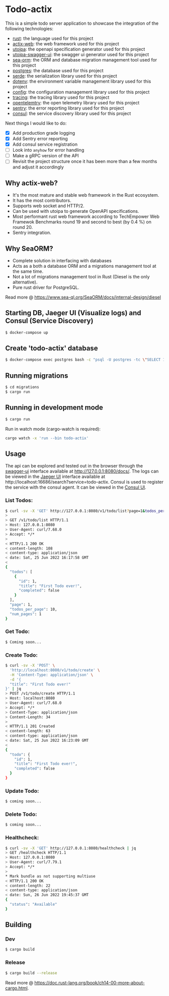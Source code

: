 # Todo-actix

This is a simple todo server application to showcase the integration of the following technologies:

- [rust](https://www.rust-lang.org/): the language used for this project
- [actix-web](https://actix.rs/docs/actix-web/): the web framework used for this project
- [utoipa](https://github.com/juhaku/utoipa): the openapi specification generator used for this project
- [utoipa-swagger-ui](https://github.com/juhaku/utoipa): the swagger ui generator used for this project
- [sea-orm](https://www.sea-ql.org/SeaORM/docs/index): the ORM and database migration management tool used for this project
- [postgres](https://www.postgresql.org/): the database used for this project
- [serde](https://serde.rs/): the serialization library used for this project
- [dotenv](https://github.com/dotenv-rs/dotenv): the environment variable management library used for this project
- [config](https://docs.rs/config/latest/config/): the configuration management library used for this project
- [tracing](https://docs.rs/tracing/latest/tracing/): the tracing library used for this project
- [opentelemtry](https://opentelemetry.io/): the open telemetry library used for this project
- [sentry](https://docs.rs/sentry/latest/sentry/): the error reporting library used for this project
- [consul](https://www.consul.io/): the service discovery library used for this project

Next things I would like to do:

- [x] Add production grade logging
- [x] Add Sentry error reporting
- [x] Add consul service registration
- [ ] Look into `anyhow` for error handling
- [ ] Make a gRPC version of the API
- [ ] Revisit the project structure once it has been more than a few months and adjust it accordingly

## Why actix-web?

- It's the most mature and stable web framework in the Rust ecosystem.
- It has the most contributors.
- Supports web socket and HTTP/2.
- Can be used with utoipa to generate OpenAPI specifications.
- Most performant rust web framework according to TechEmpower Web Framewok Benchmarks round 19 and second to best (by 0.4 %) on round 20.
- Sentry integration.

## Why SeaORM?

- Complete solution in interfacing with databases
- Acts as a both a database ORM and a migrations management tool at the same time.
- Not a lot of migrations management tool in Rust (Diesel is the only alternative).
- Pure rust driver for PostgreSQL.

Read more @ https://www.sea-ql.org/SeaORM/docs/internal-design/diesel

## Starting DB, Jaeger UI (Visualize logs) and Consul (Service Discovery)

```sh
$ docker-compose up
```

## Create 'todo-actix' database

```sh
$ docker-compose exec postgres bash -c "psql -U postgres -tc \"SELECT 1 FROM pg_database WHERE datname = 'todo-actix'\" | grep -q 1" || docker-compose exec postgres bash -c "createdb -U postgres 'todo-actix'"
```

## Running migrations

```sh
$ cd migrations
$ cargo run
```

## Running in development mode

```sh
$ cargo run
```

Run in watch mode (cargo-watch is required):

```sh
cargo watch -x 'run --bin todo-actix'
```

## Usage

The api can be explored and tested out in the browser through the [swagger-ui](https://swagger.io/swagger-ui/) interface available at http://127.0.0.1:8080/docs/. The logs can be viewed in the [Jaeger UI](http://localhost:16686/) interface available at http://localhost:16686/search?service=todo-actix. Consul is used to register the service with the consul agent. It can be viewed in the [Consul UI](http://localhost:8500/).

### List Todos:

```sh
$ curl -sv -X 'GET' http://127.0.0.1:8080/v1/todo/list?page=1&todos_per_page=10 | jq
>
> GET /v1/todo/list HTTP/1.1
> Host: 127.0.0.1:8080
> User-Agent: curl/7.68.0
> Accept: */*
>
< HTTP/1.1 200 OK
< content-length: 108
< content-type: application/json
< date: Sat, 25 Jun 2022 16:17:58 GMT
<
{
  "todos": [
    {
      "id": 1,
      "title": "First Todo ever!",
      "completed": false
    }
  ],
  "page": 1,
  "todos_per_page": 10,
  "num_pages": 1
}
```

### Get Todo:

```sh
$ Coming soon...
```

### Create Todo:

```sh
$ curl -sv -X 'POST' \
  'http://localhost:8080/v1/todo/create' \
  -H 'Content-Type: application/json' \
  -d '{
  "title": "First Todo ever!"
}' | jq
> POST /v1/todo/create HTTP/1.1
> Host: localhost:8080
> User-Agent: curl/7.68.0
> Accept: */*
> Content-Type: application/json
> Content-Length: 34
>
< HTTP/1.1 201 Created
< content-length: 63
< content-type: application/json
< date: Sat, 25 Jun 2022 16:23:09 GMT
<
{
  "todo": {
    "id": 1,
    "title": "First Todo ever!",
    "completed": false
  }
}
```

### Update Todo:

```sh
$ coming soon...
```

### Delete Todo:

```sh
$ coming soon...
```

### Healthcheck:

```sh
$ curl -sv -X 'GET' http://127.0.0.1:8080/healthcheck | jq
> GET /healthcheck HTTP/1.1
> Host: 127.0.0.1:8080
> User-Agent: curl/7.79.1
> Accept: */*
>
* Mark bundle as not supporting multiuse
< HTTP/1.1 200 OK
< content-length: 22
< content-type: application/json
< date: Sun, 26 Jun 2022 19:45:37 GMT
{
  "status": "Available"
}
```

## Building

### Dev

```sh
$ cargo build
```

### Release

```sh
$ cargo build --release
```

Read more @ https://doc.rust-lang.org/book/ch14-00-more-about-cargo.html.
